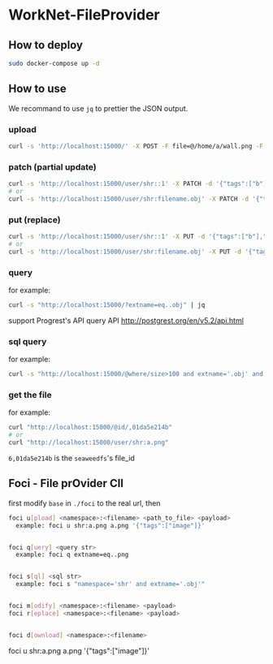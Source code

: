 # WorkNet-FileProvider

## How to deploy

```bash
sudo docker-compose up -d
```

## How to use

We recommand to use `jq` to prettier the JSON output.

### upload

```bash
curl -s 'http://localhost:15000/' -X POST -F file=@/home/a/wall.png -F payload='{"filename":"wall23.obj","namespace":"user/shr","tags":["a"],"meta":{"faces":100}}' | jq
```

### patch (partial update)


```bash
curl -s 'http://localhost:15000/user/shr::1' -X PATCH -d '{"tags":["b"],"meta":{"faces":1000}}' | jq
# or
curl -s 'http://localhost:15000/user/shr:filename.obj' -X PATCH -d '{"tags":["b"],"meta":{"faces":1000}}' | jq
```

### put (replace)
```bash
curl -s 'http://localhost:15000/user/shr::1' -X PUT -d '{"tags":["b"],"meta":{"faces":1000}}' | jq
# or 
curl -s 'http://localhost:15000/user/shr:filename.obj' -X PUT -d '{"tags":["b"],"meta":{"faces":1000}}' | jq
```

### query

for example:

```bash
curl -s "http://localhost:15000/?extname=eq..obj" | jq
```

support Progrest's API query API http://postgrest.org/en/v5.2/api.html


### sql query

for example:

```bash
curl -s "http://localhost:15000/@where/size>100 and extname='.obj' and namespace='common'" | jq
```

### get the file

for example:

```bash
curl "http://localhost:15000/@id/,01da5e214b"
# or 
curl "http://localhost:15000/user/shr:a.png"

```

`6,01da5e214b` is the `seaweedfs`'s file_id

## Foci - File prOvider ClI 

first modify `base` in `./foci` to the real url, then

```bash
foci u[pload] <namespace>:<filename> <path_to_file> <payload>
  example: foci u shr:a.png a.png '{"tags":["image"]}'


foci q[uery] <query str>
  example: foci q extname=eq..png


foci s[ql] <sql str>
  example: foci s "namespace='shr' and extname='.obj'"


foci m[odify] <namespace>:<filename> <payload>
foci r[eplace] <namespace>:<filename> <payload>


foci d[ownload] <namespace>:<filename>
```
foci u shr:a.png a.png '{"tags":["image"]}'
```
